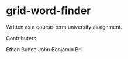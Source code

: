 # grid-word-finder

Written as a course-term university assignment.

Contributers: 

Ethan Bunce
John
Benjamin
Bri
